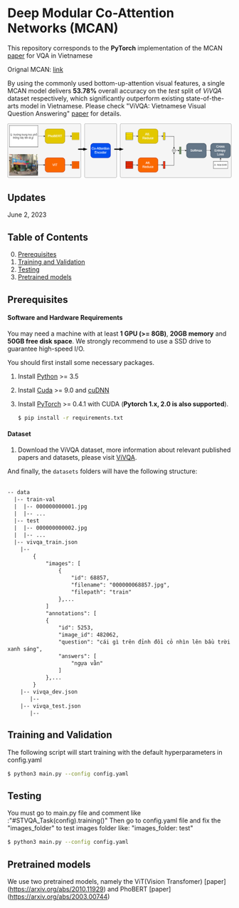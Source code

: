 # Deep Modular Co-Attention Networks (MCAN)

This repository corresponds to the **PyTorch** implementation of the MCAN [paper](https://openaccess.thecvf.com/content_CVPR_2019/html/Yu_Deep_Modular_Co-Attention_Networks_for_Visual_Question_Answering_CVPR_2019_paper.html) for VQA in Vietnamese


Orignal MCAN: [link](https://github.com/MILVLG/mcan-vqa)

By using the commonly used bottom-up-attention visual features, a single MCAN model delivers **53.78%**  overall accuracy on the *test* split of *ViVQA* dataset respectively, which significantly outperform existing state-of-the-arts model in Vietnamese. Please check "ViVQA: Vietnamese Visual Question Answering" [paper](https://aclanthology.org/2021.paclic-1.72/) for details.

![Overview our MCAN reimplement](pic/mcan.png)

## Updates

June 2, 2023

## Table of Contents
0. [Prerequisites](#Prerequisites)
0. [Training and Validation](#Training-and-Validation)
0. [Testing](#Testing)
0. [Pretrained models](#Pretrained-models)


## Prerequisites

#### Software and Hardware Requirements

You may need a machine with at least **1 GPU (>= 8GB)**, **20GB memory** and **50GB free disk space**.  We strongly recommend to use a SSD drive to guarantee high-speed I/O.

You should first install some necessary packages.

1. Install [Python](https://www.python.org/downloads/) >= 3.5
2. Install [Cuda](https://developer.nvidia.com/cuda-toolkit) >= 9.0 and [cuDNN](https://developer.nvidia.com/cudnn)
3. Install [PyTorch](http://pytorch.org/) >= 0.4.1 with CUDA (**Pytorch 1.x, 2.0 is also supported**).

	```bash
	$ pip install -r requirements.txt
	```

#### Dataset

1. Download the ViVQA dataset, more information about relevant published papers and datasets, please visit [ViVQA]( http://nlp.uit.edu.vn).


And finally, the `datasets` folders will have the following structure:

```angular2html

-- data
  |-- train-val
  |  |-- 000000000001.jpg
  |  |-- ...
  |-- test
  |  |-- 000000000002.jpg
  |  |-- ...
  |-- vivqa_train.json
  	|-- 
		{
			"images": [
				{
					"id": 68857,
					"filename": "000000068857.jpg",
					"filepath": "train"
				},...
			]
			"annotations": [
			{
				"id": 5253,
				"image_id": 482062,
				"question": "cái gì trên đỉnh đồi cỏ nhìn lên bầu trời xanh sáng",
				"answers": [
					"ngựa vằn"
				]
			},...
		}
	|-- vivqa_dev.json
	   |--
	|-- vivqa_test.json
       |--

```


## Training and Validation

The following script will start training with the default hyperparameters in config.yaml

```bash
$ python3 main.py --config config.yaml
```

## Testing

You must go to main.py file and comment like :"#STVQA_Task(config).training()"
Then go to config.yaml file and fix the "images_folder" to test images folder like: "images_folder: test"
```bash
$ python3 main.py --config config.yaml
```

## Pretrained models

We use two pretrained models, namely the ViT(Vision Transfomer) [paper] (https://arxiv.org/abs/2010.11929) and PhoBERT [paper] (https://arxiv.org/abs/2003.00744)




